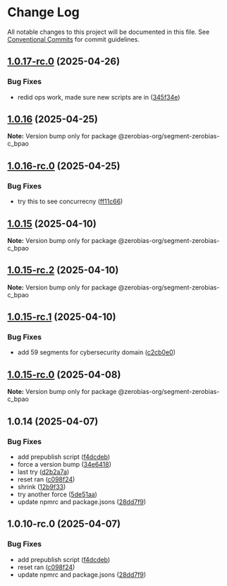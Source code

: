 # Change Log

All notable changes to this project will be documented in this file.
See [Conventional Commits](https://conventionalcommits.org) for commit guidelines.

## [1.0.17-rc.0](https://github.com/zerobias-org/segment/compare/@zerobias-org/segment-zerobias-c_bpao@1.0.16...@zerobias-org/segment-zerobias-c_bpao@1.0.17-rc.0) (2025-04-26)


### Bug Fixes

* redid ops work, made sure new scripts are in ([345f34e](https://github.com/zerobias-org/segment/commit/345f34ec926029dc141943b3e321676adb4a2888))





## [1.0.16](https://github.com/zerobias-org/segment/compare/@zerobias-org/segment-zerobias-c_bpao@1.0.16-rc.0...@zerobias-org/segment-zerobias-c_bpao@1.0.16) (2025-04-25)

**Note:** Version bump only for package @zerobias-org/segment-zerobias-c_bpao





## [1.0.16-rc.0](https://github.com/zerobias-org/segment/compare/@zerobias-org/segment-zerobias-c_bpao@1.0.15...@zerobias-org/segment-zerobias-c_bpao@1.0.16-rc.0) (2025-04-25)


### Bug Fixes

* try this to see concurrecny ([ff11c66](https://github.com/zerobias-org/segment/commit/ff11c66d67cb9f185098fd640d4139178d29ae22))





## [1.0.15](https://github.com/zerobias-org/segment/compare/@zerobias-org/segment-zerobias-c_bpao@1.0.15-rc.2...@zerobias-org/segment-zerobias-c_bpao@1.0.15) (2025-04-10)

**Note:** Version bump only for package @zerobias-org/segment-zerobias-c_bpao





## [1.0.15-rc.2](https://github.com/zerobias-org/segment/compare/@zerobias-org/segment-zerobias-c_bpao@1.0.15-rc.1...@zerobias-org/segment-zerobias-c_bpao@1.0.15-rc.2) (2025-04-10)

**Note:** Version bump only for package @zerobias-org/segment-zerobias-c_bpao





## [1.0.15-rc.1](https://github.com/zerobias-org/segment/compare/@zerobias-org/segment-zerobias-c_bpao@1.0.15-rc.0...@zerobias-org/segment-zerobias-c_bpao@1.0.15-rc.1) (2025-04-10)


### Bug Fixes

* add 59 segments for cybersecurity domain ([c2cb0e0](https://github.com/zerobias-org/segment/commit/c2cb0e0c1f1eabb51d7f5a6ae6db98c1516fcdbe))





## [1.0.15-rc.0](https://github.com/zerobias-org/segment/compare/@zerobias-org/segment-zerobias-c_bpao@1.0.14...@zerobias-org/segment-zerobias-c_bpao@1.0.15-rc.0) (2025-04-08)

**Note:** Version bump only for package @zerobias-org/segment-zerobias-c_bpao





## 1.0.14 (2025-04-07)


### Bug Fixes

* add prepublish  script ([f4dcdeb](https://github.com/zerobias-org/segment/commit/f4dcdebd8680d01e015ebc89587a9f70d641afe4))
* force a version bump ([34e6418](https://github.com/zerobias-org/segment/commit/34e6418d078a9f5caf40c511a89dcf0bdb606dc7))
* last try ([d2b2a7a](https://github.com/zerobias-org/segment/commit/d2b2a7afeca45e2d7ca0beaa1e1bed46a09a82c4))
* reset ran ([c098f24](https://github.com/zerobias-org/segment/commit/c098f240eaf5c840d8c595e05e0ad4eee510fe71))
* shrink ([12b9f33](https://github.com/zerobias-org/segment/commit/12b9f3366b3d0b69018a20f5b5f01d86ad87753f))
* try another force ([5de51aa](https://github.com/zerobias-org/segment/commit/5de51aa6220d857f3e235e2a0c7557b40ee8e5e3))
* update npmrc and package.jsons ([28dd7f9](https://github.com/zerobias-org/segment/commit/28dd7f9ea06676c82b88aabf586f5bb6b974bf3b))





## 1.0.10-rc.0 (2025-04-07)


### Bug Fixes

* add prepublish  script ([f4dcdeb](https://github.com/zerobias-org/segment/commit/f4dcdebd8680d01e015ebc89587a9f70d641afe4))
* reset ran ([c098f24](https://github.com/zerobias-org/segment/commit/c098f240eaf5c840d8c595e05e0ad4eee510fe71))
* update npmrc and package.jsons ([28dd7f9](https://github.com/zerobias-org/segment/commit/28dd7f9ea06676c82b88aabf586f5bb6b974bf3b))
